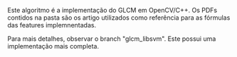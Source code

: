 Este algoritmo é a implementação do GLCM em OpenCV/C++. Os PDFs contidos na pasta são os artigo utilizados como referência para as fórmulas das features implemnentadas.

Para mais detalhes, observar o branch "glcm_libsvm". Este possui uma implementação mais completa.
